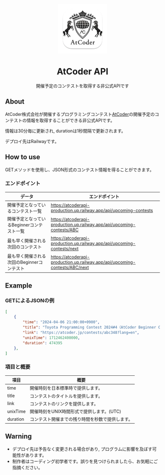 <p align="center">
    <img src="icon.png" height="160">
    <h1 align="center">AtCoder API</h1>
    <p align="center">開催予定のコンテストを取得する非公式APIです</p>
</p>

## About
AtCoder株式会社が開催するプログラミングコンテスト[AtCoder](https://atcoder.jp)の開催予定のコンテストの情報を取得することができる非公式APIです。

情報は30分毎に更新され, durationは1秒間隔で更新されます。

デプロイ先はRailwayです。

## How to use
GETメソッドを使用し、JSON形式のコンテスト情報を得ることができます。
### エンドポイント
| データ                                     | エンドポイント                                                              |
| ------------------------------------------ | --------------------------------------------------------------------------- |
| 開催予定となっているコンテスト一覧         | https://atcoderapi-production.up.railway.app/api/upcoming-contests          |
| 開催予定となっているBeginnerコンテスト一覧 | https://atcoderapi-production.up.railway.app/api/upcoming-contests/ABC      |
| 最も早く開催される次回のコンテスト         | https://atcoderapi-production.up.railway.app/api/upcoming-contests/next     |
| 最も早く開催される次回のBeginnerコンテスト | https://atcoderapi-production.up.railway.app/api/upcoming-contests/ABC/next |


## Example
### GETによるJSONの例
```JSON
[
    {
        "time": "2024-04-06 21:00:00+0900",
        "title": "Toyota Programming Contest 2024#4（AtCoder Beginner Contest 348）",
        "link": "https://atcoder.jp/contests/abc348?lang=en",
        "unixTime": 1712462400000,
        "duration": 474395
    },
]
```
### 項目と概要
| 項目      | 概要                                       |
| --------- | ------------------------------------------ |
| time      | 開催時刻を日本標準時で提供します。         |
| title     | コンテストのタイトルを提供します。         |
| link      | コンテストのリンクを提供します。           |
| unixTime  | 開催時刻をUNIX時間形式で提供します。(UTC) |
| duration  | コンテスト開催までの残り時間を秒数で提供します。 |


## Warning
- デプロイ先は予告なく変更される場合があり, プログラムに影響を及ぼす可能性があります。
- 制作者はコーディング初学者です。誤りを見つけられましたら、お気軽にご指摘ください。
